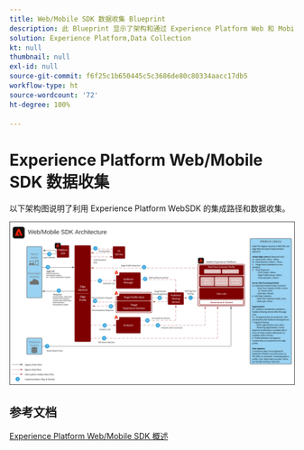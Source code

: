 ```yaml
---
title: Web/Mobile SDK 数据收集 Blueprint
description: 此 Blueprint 显示了架构和通过 Experience Platform Web 和 Mobile SDK 进行的摄入
solution: Experience Platform,Data Collection
kt: null
thumbnail: null
exl-id: null
source-git-commit: f6f25c1b650445c5c3686de80c80334aacc17db5
workflow-type: ht
source-wordcount: '72'
ht-degree: 100%

---
```


# Experience Platform Web/Mobile SDK 数据收集

以下架构图说明了利用 Experience Platform WebSDK 的集成路径和数据收集。

<img src="assets/web_sdk_flow.svg" alt="使用 Experience Platform Web 和 Mobile SDK 实施的参考架构" style="border:1px solid #4a4a4a" />

## 参考文档

[Experience Platform Web/Mobile SDK 概述](https://experienceleague.adobe.com/docs/experience-platform/edge/home.html?lang=zh-Hans)
